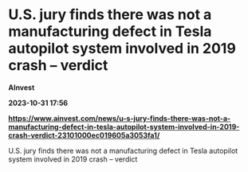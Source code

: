 # U.S. jury finds there was not a manufacturing defect in Tesla autopilot system involved in 2019 crash – verdict
**AInvest**

**2023-10-31 17:56**

**https://www.ainvest.com/news/u-s-jury-finds-there-was-not-a-manufacturing-defect-in-tesla-autopilot-system-involved-in-2019-crash-verdict-23101000ec019605a3053fa1/**

U.S. jury finds there was not a manufacturing defect in Tesla autopilot system involved in 2019 crash – verdict